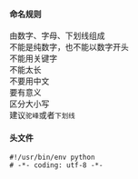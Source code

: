 #### 命名规则
由数字、字母、下划线组成  
不能是纯数字，也不能以数字开头  
不能用关键字  
不能太长  
不要用中文  
要有意义  
区分大小写  
建议`驼峰`或者`下划线`

#### 头文件
```
#!/usr/bin/env python
# -*- coding: utf-8 -*- 
```

